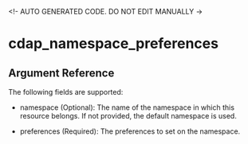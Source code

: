 
<!- AUTO GENERATED CODE. DO NOT EDIT MANUALLY ->
# cdap_namespace_preferences

## Argument Reference

The following fields are supported:

* namespace
  (Optional):
  The name of the namespace in which this resource belongs. If not provided, the default namespace is used.

* preferences
  (Required):
  The preferences to set on the namespace.

